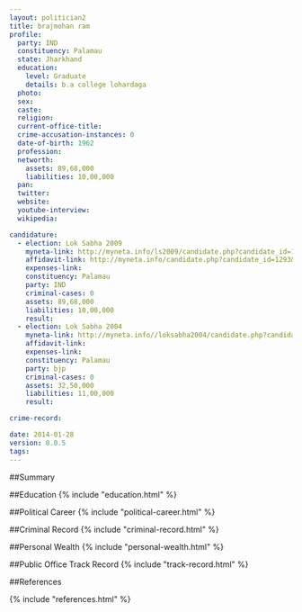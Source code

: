 ```yaml
---
layout: politician2
title: brajmohan ram
profile: 
  party: IND
  constituency: Palamau
  state: Jharkhand
  education: 
    level: Graduate
    details: b.a college lohardaga
  photo: 
  sex: 
  caste: 
  religion: 
  current-office-title: 
  crime-accusation-instances: 0
  date-of-birth: 1962
  profession: 
  networth: 
    assets: 89,68,000
    liabilities: 10,00,000
  pan: 
  twitter: 
  website: 
  youtube-interview: 
  wikipedia: 

candidature: 
  - election: Lok Sabha 2009
    myneta-link: http://myneta.info/ls2009/candidate.php?candidate_id=1293
    affidavit-link: http://myneta.info/candidate.php?candidate_id=1293&scan=original
    expenses-link: 
    constituency: Palamau 
    party: IND
    criminal-cases: 0
    assets: 89,68,000
    liabilities: 10,00,000
    result:  
  - election: Lok Sabha 2004
    myneta-link: http://myneta.info//loksabha2004/candidate.php?candidate_id=1593
    affidavit-link: 
    expenses-link: 
    constituency: Palamau 
    party: bjp
    criminal-cases: 0
    assets: 32,50,000
    liabilities: 11,00,000
    result:  

crime-record: 

date: 2014-01-28
version: 0.0.5
tags: 
---
```

##Summary


##Education
{% include "education.html" %}


##Political Career
{% include "political-career.html" %}


##Criminal Record
{% include "criminal-record.html" %}


##Personal Wealth
{% include "personal-wealth.html" %}


##Public Office Track Record
{% include "track-record.html" %}


##References


{% include "references.html" %}